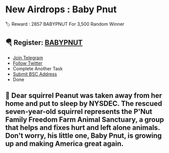 # New Airdrops : Baby Pnut

🏷 Reward : 2857 BABYPNUT For 3,500 Random Winner

## 🪂 Register: [BABYPNUT](https://t.me/BabyPnutAirdropBot?start=1170158500)
-  [Join Telegram](https://t.me/garapanairdrop_indonesia)
-  [Follow Twitter](https://x.com/intent/follow?screen_name=GepengAI)
-  Complete Another Task  
-  [Submit BSC Address](https://share.bwb.global/invite_earn_coin?inviteCode=LDLXuv&utmSource=referral2.0_copyLink)
-  Done 

## 📌 Dear squirrel Peanut was taken away from her home and put to sleep by NYSDEC. The rescued seven-year-old squirrel represents the P'Nut Family Freedom Farm Animal Sanctuary, a group that helps and fixes hurt and left alone animals. Don't worry, his little one, Baby Pnut, is growing up and making America great again.
